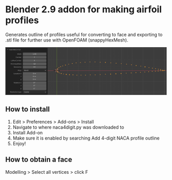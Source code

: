 # Blender 2.9 addon for making airfoil profiles
Generates outline of profiles useful for converting to face and exporting to .stl file for further use with OpenFOAM (snappyHexMesh).

![example](./images/example.png)

## How to install
1. Edit > Preferences > Add-ons > Install
1. Navigate to where naca4digit.py was downloaded to
1. Install Add-on
1. Make sure it is enabled by searching Add 4-digit NACA profile outline
1. Enjoy!

## How to obtain a face
Modelling > Select all vertices > click F
